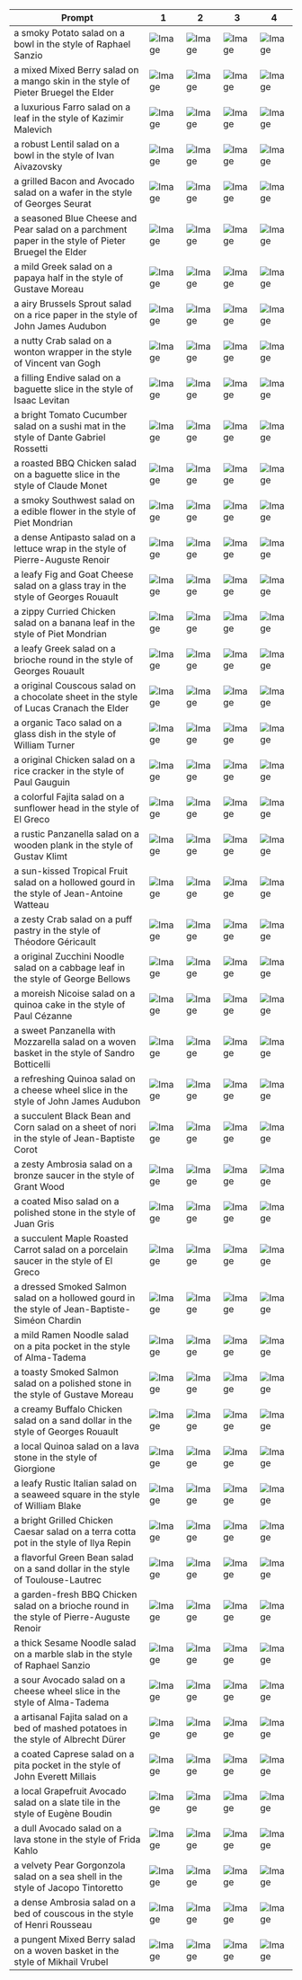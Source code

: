 | Prompt | 1 | 2 | 3 | 4 |
|-|-|-|-|-|
| a smoky Potato salad on a bowl in the style of Raphael Sanzio | ![Image](https://salad-benchmark-public-assets.s3.us-east-2.amazonaws.com/sdxl/69ea7e88-0483-4c73-9ad0-c99dfe581c0d-0.jpg) | ![Image](https://salad-benchmark-public-assets.s3.us-east-2.amazonaws.com/sdxl/69ea7e88-0483-4c73-9ad0-c99dfe581c0d-1.jpg) | ![Image](https://salad-benchmark-public-assets.s3.us-east-2.amazonaws.com/sdxl/69ea7e88-0483-4c73-9ad0-c99dfe581c0d-2.jpg) | ![Image](https://salad-benchmark-public-assets.s3.us-east-2.amazonaws.com/sdxl/69ea7e88-0483-4c73-9ad0-c99dfe581c0d-3.jpg) |
| a mixed Mixed Berry salad on a mango skin in the style of Pieter Bruegel the Elder | ![Image](https://salad-benchmark-public-assets.s3.us-east-2.amazonaws.com/sdxl/2960bb79-dfa0-4e37-abb8-b1719484cfeb-0.jpg) | ![Image](https://salad-benchmark-public-assets.s3.us-east-2.amazonaws.com/sdxl/2960bb79-dfa0-4e37-abb8-b1719484cfeb-1.jpg) | ![Image](https://salad-benchmark-public-assets.s3.us-east-2.amazonaws.com/sdxl/2960bb79-dfa0-4e37-abb8-b1719484cfeb-2.jpg) | ![Image](https://salad-benchmark-public-assets.s3.us-east-2.amazonaws.com/sdxl/2960bb79-dfa0-4e37-abb8-b1719484cfeb-3.jpg) |
| a luxurious Farro salad on a leaf in the style of Kazimir Malevich | ![Image](https://salad-benchmark-public-assets.s3.us-east-2.amazonaws.com/sdxl/7b6d6a52-a324-497e-a5c9-726a902000ae-0.jpg) | ![Image](https://salad-benchmark-public-assets.s3.us-east-2.amazonaws.com/sdxl/7b6d6a52-a324-497e-a5c9-726a902000ae-1.jpg) | ![Image](https://salad-benchmark-public-assets.s3.us-east-2.amazonaws.com/sdxl/7b6d6a52-a324-497e-a5c9-726a902000ae-2.jpg) | ![Image](https://salad-benchmark-public-assets.s3.us-east-2.amazonaws.com/sdxl/7b6d6a52-a324-497e-a5c9-726a902000ae-3.jpg) |
| a robust Lentil salad on a bowl in the style of Ivan Aivazovsky | ![Image](https://salad-benchmark-public-assets.s3.us-east-2.amazonaws.com/sdxl/98878ce8-e76f-4cdf-ae68-909fcb9a0a7a-0.jpg) | ![Image](https://salad-benchmark-public-assets.s3.us-east-2.amazonaws.com/sdxl/98878ce8-e76f-4cdf-ae68-909fcb9a0a7a-1.jpg) | ![Image](https://salad-benchmark-public-assets.s3.us-east-2.amazonaws.com/sdxl/98878ce8-e76f-4cdf-ae68-909fcb9a0a7a-2.jpg) | ![Image](https://salad-benchmark-public-assets.s3.us-east-2.amazonaws.com/sdxl/98878ce8-e76f-4cdf-ae68-909fcb9a0a7a-3.jpg) |
| a grilled Bacon and Avocado salad on a wafer in the style of Georges Seurat | ![Image](https://salad-benchmark-public-assets.s3.us-east-2.amazonaws.com/sdxl/5af5975d-582d-4d0e-b738-dc9c9cf702df-0.jpg) | ![Image](https://salad-benchmark-public-assets.s3.us-east-2.amazonaws.com/sdxl/5af5975d-582d-4d0e-b738-dc9c9cf702df-1.jpg) | ![Image](https://salad-benchmark-public-assets.s3.us-east-2.amazonaws.com/sdxl/5af5975d-582d-4d0e-b738-dc9c9cf702df-2.jpg) | ![Image](https://salad-benchmark-public-assets.s3.us-east-2.amazonaws.com/sdxl/5af5975d-582d-4d0e-b738-dc9c9cf702df-3.jpg) |
| a seasoned Blue Cheese and Pear salad on a parchment paper in the style of Pieter Bruegel the Elder | ![Image](https://salad-benchmark-public-assets.s3.us-east-2.amazonaws.com/sdxl/217317e0-060a-4197-9470-a20a3ef13ff7-0.jpg) | ![Image](https://salad-benchmark-public-assets.s3.us-east-2.amazonaws.com/sdxl/217317e0-060a-4197-9470-a20a3ef13ff7-1.jpg) | ![Image](https://salad-benchmark-public-assets.s3.us-east-2.amazonaws.com/sdxl/217317e0-060a-4197-9470-a20a3ef13ff7-2.jpg) | ![Image](https://salad-benchmark-public-assets.s3.us-east-2.amazonaws.com/sdxl/217317e0-060a-4197-9470-a20a3ef13ff7-3.jpg) |
| a mild Greek salad on a papaya half in the style of Gustave Moreau | ![Image](https://salad-benchmark-public-assets.s3.us-east-2.amazonaws.com/sdxl/fd96d04d-724c-479c-bdc2-f07c2efd9431-0.jpg) | ![Image](https://salad-benchmark-public-assets.s3.us-east-2.amazonaws.com/sdxl/fd96d04d-724c-479c-bdc2-f07c2efd9431-1.jpg) | ![Image](https://salad-benchmark-public-assets.s3.us-east-2.amazonaws.com/sdxl/fd96d04d-724c-479c-bdc2-f07c2efd9431-2.jpg) | ![Image](https://salad-benchmark-public-assets.s3.us-east-2.amazonaws.com/sdxl/fd96d04d-724c-479c-bdc2-f07c2efd9431-3.jpg) |
| a airy Brussels Sprout salad on a rice paper in the style of John James Audubon | ![Image](https://salad-benchmark-public-assets.s3.us-east-2.amazonaws.com/sdxl/83771a23-b2e1-4a02-b271-b8b18d80ad78-0.jpg) | ![Image](https://salad-benchmark-public-assets.s3.us-east-2.amazonaws.com/sdxl/83771a23-b2e1-4a02-b271-b8b18d80ad78-1.jpg) | ![Image](https://salad-benchmark-public-assets.s3.us-east-2.amazonaws.com/sdxl/83771a23-b2e1-4a02-b271-b8b18d80ad78-2.jpg) | ![Image](https://salad-benchmark-public-assets.s3.us-east-2.amazonaws.com/sdxl/83771a23-b2e1-4a02-b271-b8b18d80ad78-3.jpg) |
| a nutty Crab salad on a wonton wrapper in the style of Vincent van Gogh | ![Image](https://salad-benchmark-public-assets.s3.us-east-2.amazonaws.com/sdxl/557e1bcf-965c-48a0-bb71-5df055c16795-0.jpg) | ![Image](https://salad-benchmark-public-assets.s3.us-east-2.amazonaws.com/sdxl/557e1bcf-965c-48a0-bb71-5df055c16795-1.jpg) | ![Image](https://salad-benchmark-public-assets.s3.us-east-2.amazonaws.com/sdxl/557e1bcf-965c-48a0-bb71-5df055c16795-2.jpg) | ![Image](https://salad-benchmark-public-assets.s3.us-east-2.amazonaws.com/sdxl/557e1bcf-965c-48a0-bb71-5df055c16795-3.jpg) |
| a filling Endive salad on a baguette slice in the style of Isaac Levitan | ![Image](https://salad-benchmark-public-assets.s3.us-east-2.amazonaws.com/sdxl/6e4ff3c3-5111-4824-b084-90e5e398a0b5-0.jpg) | ![Image](https://salad-benchmark-public-assets.s3.us-east-2.amazonaws.com/sdxl/6e4ff3c3-5111-4824-b084-90e5e398a0b5-1.jpg) | ![Image](https://salad-benchmark-public-assets.s3.us-east-2.amazonaws.com/sdxl/6e4ff3c3-5111-4824-b084-90e5e398a0b5-2.jpg) | ![Image](https://salad-benchmark-public-assets.s3.us-east-2.amazonaws.com/sdxl/6e4ff3c3-5111-4824-b084-90e5e398a0b5-3.jpg) |
| a bright Tomato Cucumber salad on a sushi mat in the style of Dante Gabriel Rossetti | ![Image](https://salad-benchmark-public-assets.s3.us-east-2.amazonaws.com/sdxl/709b9ea9-1491-4379-af2c-5f26e75aa9b6-0.jpg) | ![Image](https://salad-benchmark-public-assets.s3.us-east-2.amazonaws.com/sdxl/709b9ea9-1491-4379-af2c-5f26e75aa9b6-1.jpg) | ![Image](https://salad-benchmark-public-assets.s3.us-east-2.amazonaws.com/sdxl/709b9ea9-1491-4379-af2c-5f26e75aa9b6-2.jpg) | ![Image](https://salad-benchmark-public-assets.s3.us-east-2.amazonaws.com/sdxl/709b9ea9-1491-4379-af2c-5f26e75aa9b6-3.jpg) |
| a roasted BBQ Chicken salad on a baguette slice in the style of Claude Monet | ![Image](https://salad-benchmark-public-assets.s3.us-east-2.amazonaws.com/sdxl/3674774b-9deb-46c9-9ab8-be936724afa8-0.jpg) | ![Image](https://salad-benchmark-public-assets.s3.us-east-2.amazonaws.com/sdxl/3674774b-9deb-46c9-9ab8-be936724afa8-1.jpg) | ![Image](https://salad-benchmark-public-assets.s3.us-east-2.amazonaws.com/sdxl/3674774b-9deb-46c9-9ab8-be936724afa8-2.jpg) | ![Image](https://salad-benchmark-public-assets.s3.us-east-2.amazonaws.com/sdxl/3674774b-9deb-46c9-9ab8-be936724afa8-3.jpg) |
| a smoky Southwest salad on a edible flower in the style of Piet Mondrian | ![Image](https://salad-benchmark-public-assets.s3.us-east-2.amazonaws.com/sdxl/7d42a555-0a6d-4015-aa99-adad83875840-0.jpg) | ![Image](https://salad-benchmark-public-assets.s3.us-east-2.amazonaws.com/sdxl/7d42a555-0a6d-4015-aa99-adad83875840-1.jpg) | ![Image](https://salad-benchmark-public-assets.s3.us-east-2.amazonaws.com/sdxl/7d42a555-0a6d-4015-aa99-adad83875840-2.jpg) | ![Image](https://salad-benchmark-public-assets.s3.us-east-2.amazonaws.com/sdxl/7d42a555-0a6d-4015-aa99-adad83875840-3.jpg) |
| a dense Antipasto salad on a lettuce wrap in the style of Pierre-Auguste Renoir | ![Image](https://salad-benchmark-public-assets.s3.us-east-2.amazonaws.com/sdxl/b5c29981-72c6-466e-ac05-8fa09e8848e4-0.jpg) | ![Image](https://salad-benchmark-public-assets.s3.us-east-2.amazonaws.com/sdxl/b5c29981-72c6-466e-ac05-8fa09e8848e4-1.jpg) | ![Image](https://salad-benchmark-public-assets.s3.us-east-2.amazonaws.com/sdxl/b5c29981-72c6-466e-ac05-8fa09e8848e4-2.jpg) | ![Image](https://salad-benchmark-public-assets.s3.us-east-2.amazonaws.com/sdxl/b5c29981-72c6-466e-ac05-8fa09e8848e4-3.jpg) |
| a leafy Fig and Goat Cheese salad on a glass tray in the style of Georges Rouault | ![Image](https://salad-benchmark-public-assets.s3.us-east-2.amazonaws.com/sdxl/a2b77b46-dc14-4903-835e-e93d467b3c1c-0.jpg) | ![Image](https://salad-benchmark-public-assets.s3.us-east-2.amazonaws.com/sdxl/a2b77b46-dc14-4903-835e-e93d467b3c1c-1.jpg) | ![Image](https://salad-benchmark-public-assets.s3.us-east-2.amazonaws.com/sdxl/a2b77b46-dc14-4903-835e-e93d467b3c1c-2.jpg) | ![Image](https://salad-benchmark-public-assets.s3.us-east-2.amazonaws.com/sdxl/a2b77b46-dc14-4903-835e-e93d467b3c1c-3.jpg) |
| a zippy Curried Chicken salad on a banana leaf in the style of Piet Mondrian | ![Image](https://salad-benchmark-public-assets.s3.us-east-2.amazonaws.com/sdxl/6a850de0-ad59-4722-9f1d-f92fe12fe742-0.jpg) | ![Image](https://salad-benchmark-public-assets.s3.us-east-2.amazonaws.com/sdxl/6a850de0-ad59-4722-9f1d-f92fe12fe742-1.jpg) | ![Image](https://salad-benchmark-public-assets.s3.us-east-2.amazonaws.com/sdxl/6a850de0-ad59-4722-9f1d-f92fe12fe742-2.jpg) | ![Image](https://salad-benchmark-public-assets.s3.us-east-2.amazonaws.com/sdxl/6a850de0-ad59-4722-9f1d-f92fe12fe742-3.jpg) |
| a leafy Greek salad on a brioche round in the style of Georges Rouault | ![Image](https://salad-benchmark-public-assets.s3.us-east-2.amazonaws.com/sdxl/da9f0c01-eead-4a7e-b689-e2323cbb3a82-0.jpg) | ![Image](https://salad-benchmark-public-assets.s3.us-east-2.amazonaws.com/sdxl/da9f0c01-eead-4a7e-b689-e2323cbb3a82-1.jpg) | ![Image](https://salad-benchmark-public-assets.s3.us-east-2.amazonaws.com/sdxl/da9f0c01-eead-4a7e-b689-e2323cbb3a82-2.jpg) | ![Image](https://salad-benchmark-public-assets.s3.us-east-2.amazonaws.com/sdxl/da9f0c01-eead-4a7e-b689-e2323cbb3a82-3.jpg) |
| a original Couscous salad on a chocolate sheet in the style of Lucas Cranach the Elder | ![Image](https://salad-benchmark-public-assets.s3.us-east-2.amazonaws.com/sdxl/4efd98dd-5bd6-4503-ad14-6760b951c717-0.jpg) | ![Image](https://salad-benchmark-public-assets.s3.us-east-2.amazonaws.com/sdxl/4efd98dd-5bd6-4503-ad14-6760b951c717-1.jpg) | ![Image](https://salad-benchmark-public-assets.s3.us-east-2.amazonaws.com/sdxl/4efd98dd-5bd6-4503-ad14-6760b951c717-2.jpg) | ![Image](https://salad-benchmark-public-assets.s3.us-east-2.amazonaws.com/sdxl/4efd98dd-5bd6-4503-ad14-6760b951c717-3.jpg) |
| a organic Taco salad on a glass dish in the style of William Turner | ![Image](https://salad-benchmark-public-assets.s3.us-east-2.amazonaws.com/sdxl/d3a989c3-a85b-45f1-b00d-e38d63237cbe-0.jpg) | ![Image](https://salad-benchmark-public-assets.s3.us-east-2.amazonaws.com/sdxl/d3a989c3-a85b-45f1-b00d-e38d63237cbe-1.jpg) | ![Image](https://salad-benchmark-public-assets.s3.us-east-2.amazonaws.com/sdxl/d3a989c3-a85b-45f1-b00d-e38d63237cbe-2.jpg) | ![Image](https://salad-benchmark-public-assets.s3.us-east-2.amazonaws.com/sdxl/d3a989c3-a85b-45f1-b00d-e38d63237cbe-3.jpg) |
| a original Chicken salad on a rice cracker in the style of Paul Gauguin | ![Image](https://salad-benchmark-public-assets.s3.us-east-2.amazonaws.com/sdxl/2a14e201-535d-41e6-bbb2-6866253f4091-0.jpg) | ![Image](https://salad-benchmark-public-assets.s3.us-east-2.amazonaws.com/sdxl/2a14e201-535d-41e6-bbb2-6866253f4091-1.jpg) | ![Image](https://salad-benchmark-public-assets.s3.us-east-2.amazonaws.com/sdxl/2a14e201-535d-41e6-bbb2-6866253f4091-2.jpg) | ![Image](https://salad-benchmark-public-assets.s3.us-east-2.amazonaws.com/sdxl/2a14e201-535d-41e6-bbb2-6866253f4091-3.jpg) |
| a colorful Fajita salad on a sunflower head in the style of El Greco | ![Image](https://salad-benchmark-public-assets.s3.us-east-2.amazonaws.com/sdxl/96c2ff06-fac2-4ed9-9b64-5771591473fe-0.jpg) | ![Image](https://salad-benchmark-public-assets.s3.us-east-2.amazonaws.com/sdxl/96c2ff06-fac2-4ed9-9b64-5771591473fe-1.jpg) | ![Image](https://salad-benchmark-public-assets.s3.us-east-2.amazonaws.com/sdxl/96c2ff06-fac2-4ed9-9b64-5771591473fe-2.jpg) | ![Image](https://salad-benchmark-public-assets.s3.us-east-2.amazonaws.com/sdxl/96c2ff06-fac2-4ed9-9b64-5771591473fe-3.jpg) |
| a rustic Panzanella salad on a wooden plank in the style of Gustav Klimt | ![Image](https://salad-benchmark-public-assets.s3.us-east-2.amazonaws.com/sdxl/e3f6a894-c41f-4623-bc25-b158ce2cf895-0.jpg) | ![Image](https://salad-benchmark-public-assets.s3.us-east-2.amazonaws.com/sdxl/e3f6a894-c41f-4623-bc25-b158ce2cf895-1.jpg) | ![Image](https://salad-benchmark-public-assets.s3.us-east-2.amazonaws.com/sdxl/e3f6a894-c41f-4623-bc25-b158ce2cf895-2.jpg) | ![Image](https://salad-benchmark-public-assets.s3.us-east-2.amazonaws.com/sdxl/e3f6a894-c41f-4623-bc25-b158ce2cf895-3.jpg) |
| a sun-kissed Tropical Fruit salad on a hollowed gourd in the style of Jean-Antoine Watteau | ![Image](https://salad-benchmark-public-assets.s3.us-east-2.amazonaws.com/sdxl/b3eda6d3-7f65-4feb-9fdc-a0ea8acdbdf8-0.jpg) | ![Image](https://salad-benchmark-public-assets.s3.us-east-2.amazonaws.com/sdxl/b3eda6d3-7f65-4feb-9fdc-a0ea8acdbdf8-1.jpg) | ![Image](https://salad-benchmark-public-assets.s3.us-east-2.amazonaws.com/sdxl/b3eda6d3-7f65-4feb-9fdc-a0ea8acdbdf8-2.jpg) | ![Image](https://salad-benchmark-public-assets.s3.us-east-2.amazonaws.com/sdxl/b3eda6d3-7f65-4feb-9fdc-a0ea8acdbdf8-3.jpg) |
| a zesty Crab salad on a puff pastry in the style of Théodore Géricault | ![Image](https://salad-benchmark-public-assets.s3.us-east-2.amazonaws.com/sdxl/5064d880-8918-4640-8e73-f7c1ddf3e58e-0.jpg) | ![Image](https://salad-benchmark-public-assets.s3.us-east-2.amazonaws.com/sdxl/5064d880-8918-4640-8e73-f7c1ddf3e58e-1.jpg) | ![Image](https://salad-benchmark-public-assets.s3.us-east-2.amazonaws.com/sdxl/5064d880-8918-4640-8e73-f7c1ddf3e58e-2.jpg) | ![Image](https://salad-benchmark-public-assets.s3.us-east-2.amazonaws.com/sdxl/5064d880-8918-4640-8e73-f7c1ddf3e58e-3.jpg) |
| a original Zucchini Noodle salad on a cabbage leaf in the style of George Bellows | ![Image](https://salad-benchmark-public-assets.s3.us-east-2.amazonaws.com/sdxl/ecddde24-ff3f-4f9c-a745-45f6c672ba2f-0.jpg) | ![Image](https://salad-benchmark-public-assets.s3.us-east-2.amazonaws.com/sdxl/ecddde24-ff3f-4f9c-a745-45f6c672ba2f-1.jpg) | ![Image](https://salad-benchmark-public-assets.s3.us-east-2.amazonaws.com/sdxl/ecddde24-ff3f-4f9c-a745-45f6c672ba2f-2.jpg) | ![Image](https://salad-benchmark-public-assets.s3.us-east-2.amazonaws.com/sdxl/ecddde24-ff3f-4f9c-a745-45f6c672ba2f-3.jpg) |
| a moreish Nicoise salad on a quinoa cake in the style of Paul Cézanne | ![Image](https://salad-benchmark-public-assets.s3.us-east-2.amazonaws.com/sdxl/d5ebedaf-8b22-4fd7-9980-81c556b1432d-0.jpg) | ![Image](https://salad-benchmark-public-assets.s3.us-east-2.amazonaws.com/sdxl/d5ebedaf-8b22-4fd7-9980-81c556b1432d-1.jpg) | ![Image](https://salad-benchmark-public-assets.s3.us-east-2.amazonaws.com/sdxl/d5ebedaf-8b22-4fd7-9980-81c556b1432d-2.jpg) | ![Image](https://salad-benchmark-public-assets.s3.us-east-2.amazonaws.com/sdxl/d5ebedaf-8b22-4fd7-9980-81c556b1432d-3.jpg) |
| a sweet Panzanella with Mozzarella salad on a woven basket in the style of Sandro Botticelli | ![Image](https://salad-benchmark-public-assets.s3.us-east-2.amazonaws.com/sdxl/6a92052e-7366-4a3c-8a7d-c6f0e87213f7-0.jpg) | ![Image](https://salad-benchmark-public-assets.s3.us-east-2.amazonaws.com/sdxl/6a92052e-7366-4a3c-8a7d-c6f0e87213f7-1.jpg) | ![Image](https://salad-benchmark-public-assets.s3.us-east-2.amazonaws.com/sdxl/6a92052e-7366-4a3c-8a7d-c6f0e87213f7-2.jpg) | ![Image](https://salad-benchmark-public-assets.s3.us-east-2.amazonaws.com/sdxl/6a92052e-7366-4a3c-8a7d-c6f0e87213f7-3.jpg) |
| a refreshing Quinoa salad on a cheese wheel slice in the style of John James Audubon | ![Image](https://salad-benchmark-public-assets.s3.us-east-2.amazonaws.com/sdxl/4ae3af2c-5554-43e5-a032-c8eb228afe0e-0.jpg) | ![Image](https://salad-benchmark-public-assets.s3.us-east-2.amazonaws.com/sdxl/4ae3af2c-5554-43e5-a032-c8eb228afe0e-1.jpg) | ![Image](https://salad-benchmark-public-assets.s3.us-east-2.amazonaws.com/sdxl/4ae3af2c-5554-43e5-a032-c8eb228afe0e-2.jpg) | ![Image](https://salad-benchmark-public-assets.s3.us-east-2.amazonaws.com/sdxl/4ae3af2c-5554-43e5-a032-c8eb228afe0e-3.jpg) |
| a succulent Black Bean and Corn salad on a sheet of nori in the style of Jean-Baptiste Corot | ![Image](https://salad-benchmark-public-assets.s3.us-east-2.amazonaws.com/sdxl/f017b6c5-dda4-496f-9c28-c062e98f7c5a-0.jpg) | ![Image](https://salad-benchmark-public-assets.s3.us-east-2.amazonaws.com/sdxl/f017b6c5-dda4-496f-9c28-c062e98f7c5a-1.jpg) | ![Image](https://salad-benchmark-public-assets.s3.us-east-2.amazonaws.com/sdxl/f017b6c5-dda4-496f-9c28-c062e98f7c5a-2.jpg) | ![Image](https://salad-benchmark-public-assets.s3.us-east-2.amazonaws.com/sdxl/f017b6c5-dda4-496f-9c28-c062e98f7c5a-3.jpg) |
| a zesty Ambrosia salad on a bronze saucer in the style of Grant Wood | ![Image](https://salad-benchmark-public-assets.s3.us-east-2.amazonaws.com/sdxl/ea998ea3-7d09-492c-8b46-95e557d6b7b2-0.jpg) | ![Image](https://salad-benchmark-public-assets.s3.us-east-2.amazonaws.com/sdxl/ea998ea3-7d09-492c-8b46-95e557d6b7b2-1.jpg) | ![Image](https://salad-benchmark-public-assets.s3.us-east-2.amazonaws.com/sdxl/ea998ea3-7d09-492c-8b46-95e557d6b7b2-2.jpg) | ![Image](https://salad-benchmark-public-assets.s3.us-east-2.amazonaws.com/sdxl/ea998ea3-7d09-492c-8b46-95e557d6b7b2-3.jpg) |
| a coated Miso salad on a polished stone in the style of Juan Gris | ![Image](https://salad-benchmark-public-assets.s3.us-east-2.amazonaws.com/sdxl/a3d001fa-1735-41fb-8753-047133f37acf-0.jpg) | ![Image](https://salad-benchmark-public-assets.s3.us-east-2.amazonaws.com/sdxl/a3d001fa-1735-41fb-8753-047133f37acf-1.jpg) | ![Image](https://salad-benchmark-public-assets.s3.us-east-2.amazonaws.com/sdxl/a3d001fa-1735-41fb-8753-047133f37acf-2.jpg) | ![Image](https://salad-benchmark-public-assets.s3.us-east-2.amazonaws.com/sdxl/a3d001fa-1735-41fb-8753-047133f37acf-3.jpg) |
| a succulent Maple Roasted Carrot salad on a porcelain saucer in the style of El Greco | ![Image](https://salad-benchmark-public-assets.s3.us-east-2.amazonaws.com/sdxl/8f9aac7b-2880-4b85-b6cb-38a7401ebdd9-0.jpg) | ![Image](https://salad-benchmark-public-assets.s3.us-east-2.amazonaws.com/sdxl/8f9aac7b-2880-4b85-b6cb-38a7401ebdd9-1.jpg) | ![Image](https://salad-benchmark-public-assets.s3.us-east-2.amazonaws.com/sdxl/8f9aac7b-2880-4b85-b6cb-38a7401ebdd9-2.jpg) | ![Image](https://salad-benchmark-public-assets.s3.us-east-2.amazonaws.com/sdxl/8f9aac7b-2880-4b85-b6cb-38a7401ebdd9-3.jpg) |
| a dressed Smoked Salmon salad on a hollowed gourd in the style of Jean-Baptiste-Siméon Chardin | ![Image](https://salad-benchmark-public-assets.s3.us-east-2.amazonaws.com/sdxl/34248f5a-14e9-44f5-8917-0bf5b5eed50a-0.jpg) | ![Image](https://salad-benchmark-public-assets.s3.us-east-2.amazonaws.com/sdxl/34248f5a-14e9-44f5-8917-0bf5b5eed50a-1.jpg) | ![Image](https://salad-benchmark-public-assets.s3.us-east-2.amazonaws.com/sdxl/34248f5a-14e9-44f5-8917-0bf5b5eed50a-2.jpg) | ![Image](https://salad-benchmark-public-assets.s3.us-east-2.amazonaws.com/sdxl/34248f5a-14e9-44f5-8917-0bf5b5eed50a-3.jpg) |
| a mild Ramen Noodle salad on a pita pocket in the style of Alma-Tadema | ![Image](https://salad-benchmark-public-assets.s3.us-east-2.amazonaws.com/sdxl/81d50a5d-d794-4962-a940-f161609b6177-0.jpg) | ![Image](https://salad-benchmark-public-assets.s3.us-east-2.amazonaws.com/sdxl/81d50a5d-d794-4962-a940-f161609b6177-1.jpg) | ![Image](https://salad-benchmark-public-assets.s3.us-east-2.amazonaws.com/sdxl/81d50a5d-d794-4962-a940-f161609b6177-2.jpg) | ![Image](https://salad-benchmark-public-assets.s3.us-east-2.amazonaws.com/sdxl/81d50a5d-d794-4962-a940-f161609b6177-3.jpg) |
| a toasty Smoked Salmon salad on a polished stone in the style of Gustave Moreau | ![Image](https://salad-benchmark-public-assets.s3.us-east-2.amazonaws.com/sdxl/3cc6bf79-d723-48ea-8797-3a2c9a1d39b1-0.jpg) | ![Image](https://salad-benchmark-public-assets.s3.us-east-2.amazonaws.com/sdxl/3cc6bf79-d723-48ea-8797-3a2c9a1d39b1-1.jpg) | ![Image](https://salad-benchmark-public-assets.s3.us-east-2.amazonaws.com/sdxl/3cc6bf79-d723-48ea-8797-3a2c9a1d39b1-2.jpg) | ![Image](https://salad-benchmark-public-assets.s3.us-east-2.amazonaws.com/sdxl/3cc6bf79-d723-48ea-8797-3a2c9a1d39b1-3.jpg) |
| a creamy Buffalo Chicken salad on a sand dollar in the style of Georges Rouault | ![Image](https://salad-benchmark-public-assets.s3.us-east-2.amazonaws.com/sdxl/7df597a6-ea9f-4fac-a6c1-bd2b8b52992b-0.jpg) | ![Image](https://salad-benchmark-public-assets.s3.us-east-2.amazonaws.com/sdxl/7df597a6-ea9f-4fac-a6c1-bd2b8b52992b-1.jpg) | ![Image](https://salad-benchmark-public-assets.s3.us-east-2.amazonaws.com/sdxl/7df597a6-ea9f-4fac-a6c1-bd2b8b52992b-2.jpg) | ![Image](https://salad-benchmark-public-assets.s3.us-east-2.amazonaws.com/sdxl/7df597a6-ea9f-4fac-a6c1-bd2b8b52992b-3.jpg) |
| a local Quinoa salad on a lava stone in the style of Giorgione | ![Image](https://salad-benchmark-public-assets.s3.us-east-2.amazonaws.com/sdxl/dbd0044a-0a90-4015-a0d3-4d20f0ffe62d-0.jpg) | ![Image](https://salad-benchmark-public-assets.s3.us-east-2.amazonaws.com/sdxl/dbd0044a-0a90-4015-a0d3-4d20f0ffe62d-1.jpg) | ![Image](https://salad-benchmark-public-assets.s3.us-east-2.amazonaws.com/sdxl/dbd0044a-0a90-4015-a0d3-4d20f0ffe62d-2.jpg) | ![Image](https://salad-benchmark-public-assets.s3.us-east-2.amazonaws.com/sdxl/dbd0044a-0a90-4015-a0d3-4d20f0ffe62d-3.jpg) |
| a leafy Rustic Italian salad on a seaweed square in the style of William Blake | ![Image](https://salad-benchmark-public-assets.s3.us-east-2.amazonaws.com/sdxl/64a0de3f-663e-4da1-8b53-0da80669a79c-0.jpg) | ![Image](https://salad-benchmark-public-assets.s3.us-east-2.amazonaws.com/sdxl/64a0de3f-663e-4da1-8b53-0da80669a79c-1.jpg) | ![Image](https://salad-benchmark-public-assets.s3.us-east-2.amazonaws.com/sdxl/64a0de3f-663e-4da1-8b53-0da80669a79c-2.jpg) | ![Image](https://salad-benchmark-public-assets.s3.us-east-2.amazonaws.com/sdxl/64a0de3f-663e-4da1-8b53-0da80669a79c-3.jpg) |
| a bright Grilled Chicken Caesar salad on a terra cotta pot in the style of Ilya Repin | ![Image](https://salad-benchmark-public-assets.s3.us-east-2.amazonaws.com/sdxl/a09e688d-df7f-4bd0-91b7-823fc5f984b8-0.jpg) | ![Image](https://salad-benchmark-public-assets.s3.us-east-2.amazonaws.com/sdxl/a09e688d-df7f-4bd0-91b7-823fc5f984b8-1.jpg) | ![Image](https://salad-benchmark-public-assets.s3.us-east-2.amazonaws.com/sdxl/a09e688d-df7f-4bd0-91b7-823fc5f984b8-2.jpg) | ![Image](https://salad-benchmark-public-assets.s3.us-east-2.amazonaws.com/sdxl/a09e688d-df7f-4bd0-91b7-823fc5f984b8-3.jpg) |
| a flavorful Green Bean salad on a sand dollar in the style of Toulouse-Lautrec | ![Image](https://salad-benchmark-public-assets.s3.us-east-2.amazonaws.com/sdxl/30d2d72c-0d2f-456e-9092-8a6d5a7d4334-0.jpg) | ![Image](https://salad-benchmark-public-assets.s3.us-east-2.amazonaws.com/sdxl/30d2d72c-0d2f-456e-9092-8a6d5a7d4334-1.jpg) | ![Image](https://salad-benchmark-public-assets.s3.us-east-2.amazonaws.com/sdxl/30d2d72c-0d2f-456e-9092-8a6d5a7d4334-2.jpg) | ![Image](https://salad-benchmark-public-assets.s3.us-east-2.amazonaws.com/sdxl/30d2d72c-0d2f-456e-9092-8a6d5a7d4334-3.jpg) |
| a garden-fresh BBQ Chicken salad on a brioche round in the style of Pierre-Auguste Renoir | ![Image](https://salad-benchmark-public-assets.s3.us-east-2.amazonaws.com/sdxl/d3753d0f-d62e-4258-8f1b-1884b8d795f7-0.jpg) | ![Image](https://salad-benchmark-public-assets.s3.us-east-2.amazonaws.com/sdxl/d3753d0f-d62e-4258-8f1b-1884b8d795f7-1.jpg) | ![Image](https://salad-benchmark-public-assets.s3.us-east-2.amazonaws.com/sdxl/d3753d0f-d62e-4258-8f1b-1884b8d795f7-2.jpg) | ![Image](https://salad-benchmark-public-assets.s3.us-east-2.amazonaws.com/sdxl/d3753d0f-d62e-4258-8f1b-1884b8d795f7-3.jpg) |
| a thick Sesame Noodle salad on a marble slab in the style of Raphael Sanzio | ![Image](https://salad-benchmark-public-assets.s3.us-east-2.amazonaws.com/sdxl/314e65eb-7801-42d9-8037-947e96a0125e-0.jpg) | ![Image](https://salad-benchmark-public-assets.s3.us-east-2.amazonaws.com/sdxl/314e65eb-7801-42d9-8037-947e96a0125e-1.jpg) | ![Image](https://salad-benchmark-public-assets.s3.us-east-2.amazonaws.com/sdxl/314e65eb-7801-42d9-8037-947e96a0125e-2.jpg) | ![Image](https://salad-benchmark-public-assets.s3.us-east-2.amazonaws.com/sdxl/314e65eb-7801-42d9-8037-947e96a0125e-3.jpg) |
| a sour Avocado salad on a cheese wheel slice in the style of Alma-Tadema | ![Image](https://salad-benchmark-public-assets.s3.us-east-2.amazonaws.com/sdxl/09dd6551-8cfa-48b1-8dfc-3b64689c3b30-0.jpg) | ![Image](https://salad-benchmark-public-assets.s3.us-east-2.amazonaws.com/sdxl/09dd6551-8cfa-48b1-8dfc-3b64689c3b30-1.jpg) | ![Image](https://salad-benchmark-public-assets.s3.us-east-2.amazonaws.com/sdxl/09dd6551-8cfa-48b1-8dfc-3b64689c3b30-2.jpg) | ![Image](https://salad-benchmark-public-assets.s3.us-east-2.amazonaws.com/sdxl/09dd6551-8cfa-48b1-8dfc-3b64689c3b30-3.jpg) |
| a artisanal Fajita salad on a bed of mashed potatoes in the style of Albrecht Dürer | ![Image](https://salad-benchmark-public-assets.s3.us-east-2.amazonaws.com/sdxl/d640285e-ac3a-4655-901f-bac452d851ba-0.jpg) | ![Image](https://salad-benchmark-public-assets.s3.us-east-2.amazonaws.com/sdxl/d640285e-ac3a-4655-901f-bac452d851ba-1.jpg) | ![Image](https://salad-benchmark-public-assets.s3.us-east-2.amazonaws.com/sdxl/d640285e-ac3a-4655-901f-bac452d851ba-2.jpg) | ![Image](https://salad-benchmark-public-assets.s3.us-east-2.amazonaws.com/sdxl/d640285e-ac3a-4655-901f-bac452d851ba-3.jpg) |
| a coated Caprese salad on a pita pocket in the style of John Everett Millais | ![Image](https://salad-benchmark-public-assets.s3.us-east-2.amazonaws.com/sdxl/0151cae3-67aa-4d92-b0d3-0ea0d83f043f-0.jpg) | ![Image](https://salad-benchmark-public-assets.s3.us-east-2.amazonaws.com/sdxl/0151cae3-67aa-4d92-b0d3-0ea0d83f043f-1.jpg) | ![Image](https://salad-benchmark-public-assets.s3.us-east-2.amazonaws.com/sdxl/0151cae3-67aa-4d92-b0d3-0ea0d83f043f-2.jpg) | ![Image](https://salad-benchmark-public-assets.s3.us-east-2.amazonaws.com/sdxl/0151cae3-67aa-4d92-b0d3-0ea0d83f043f-3.jpg) |
| a local Grapefruit Avocado salad on a slate tile in the style of Eugène Boudin | ![Image](https://salad-benchmark-public-assets.s3.us-east-2.amazonaws.com/sdxl/da3e1c34-d8c2-4aa9-beee-b9bc367936e3-0.jpg) | ![Image](https://salad-benchmark-public-assets.s3.us-east-2.amazonaws.com/sdxl/da3e1c34-d8c2-4aa9-beee-b9bc367936e3-1.jpg) | ![Image](https://salad-benchmark-public-assets.s3.us-east-2.amazonaws.com/sdxl/da3e1c34-d8c2-4aa9-beee-b9bc367936e3-2.jpg) | ![Image](https://salad-benchmark-public-assets.s3.us-east-2.amazonaws.com/sdxl/da3e1c34-d8c2-4aa9-beee-b9bc367936e3-3.jpg) |
| a dull Avocado salad on a lava stone in the style of Frida Kahlo | ![Image](https://salad-benchmark-public-assets.s3.us-east-2.amazonaws.com/sdxl/11179b0b-2f23-404d-963e-b704fa932913-0.jpg) | ![Image](https://salad-benchmark-public-assets.s3.us-east-2.amazonaws.com/sdxl/11179b0b-2f23-404d-963e-b704fa932913-1.jpg) | ![Image](https://salad-benchmark-public-assets.s3.us-east-2.amazonaws.com/sdxl/11179b0b-2f23-404d-963e-b704fa932913-2.jpg) | ![Image](https://salad-benchmark-public-assets.s3.us-east-2.amazonaws.com/sdxl/11179b0b-2f23-404d-963e-b704fa932913-3.jpg) |
| a velvety Pear Gorgonzola salad on a sea shell in the style of Jacopo Tintoretto | ![Image](https://salad-benchmark-public-assets.s3.us-east-2.amazonaws.com/sdxl/cf59ad2b-941e-46cf-a029-c22e3cf24fca-0.jpg) | ![Image](https://salad-benchmark-public-assets.s3.us-east-2.amazonaws.com/sdxl/cf59ad2b-941e-46cf-a029-c22e3cf24fca-1.jpg) | ![Image](https://salad-benchmark-public-assets.s3.us-east-2.amazonaws.com/sdxl/cf59ad2b-941e-46cf-a029-c22e3cf24fca-2.jpg) | ![Image](https://salad-benchmark-public-assets.s3.us-east-2.amazonaws.com/sdxl/cf59ad2b-941e-46cf-a029-c22e3cf24fca-3.jpg) |
| a dense Ambrosia salad on a bed of couscous in the style of Henri Rousseau | ![Image](https://salad-benchmark-public-assets.s3.us-east-2.amazonaws.com/sdxl/323276a5-8763-48e8-99cd-5b1f0939f14f-0.jpg) | ![Image](https://salad-benchmark-public-assets.s3.us-east-2.amazonaws.com/sdxl/323276a5-8763-48e8-99cd-5b1f0939f14f-1.jpg) | ![Image](https://salad-benchmark-public-assets.s3.us-east-2.amazonaws.com/sdxl/323276a5-8763-48e8-99cd-5b1f0939f14f-2.jpg) | ![Image](https://salad-benchmark-public-assets.s3.us-east-2.amazonaws.com/sdxl/323276a5-8763-48e8-99cd-5b1f0939f14f-3.jpg) |
| a pungent Mixed Berry salad on a woven basket in the style of Mikhail Vrubel | ![Image](https://salad-benchmark-public-assets.s3.us-east-2.amazonaws.com/sdxl/3cf234eb-b8d8-4857-a50c-358bd2e19b99-0.jpg) | ![Image](https://salad-benchmark-public-assets.s3.us-east-2.amazonaws.com/sdxl/3cf234eb-b8d8-4857-a50c-358bd2e19b99-1.jpg) | ![Image](https://salad-benchmark-public-assets.s3.us-east-2.amazonaws.com/sdxl/3cf234eb-b8d8-4857-a50c-358bd2e19b99-2.jpg) | ![Image](https://salad-benchmark-public-assets.s3.us-east-2.amazonaws.com/sdxl/3cf234eb-b8d8-4857-a50c-358bd2e19b99-3.jpg) |
